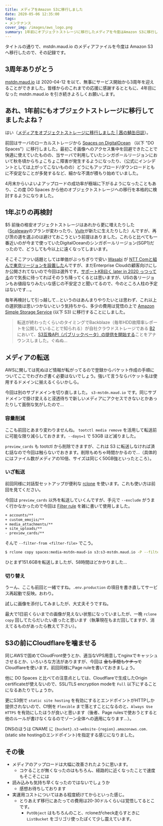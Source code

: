 ```yaml
---
title: メディアをAmazon S3に移行しました
date: 2020-05-06 12:35:00
tags: 
- メンテナンス
cover_img: /images/aws_logo.png
summary: 1年前にオブジェクトストレージに移行したメディアを今度はAmazon S3に移行しました。
---
```


タイトルの通りで、mstdn.maud.io のメディアファイルを今度は Amazon S3 へ移行したので、その記録です。

## 3周年ありがとう

[mstdn.maud.io](https://mstdn.maud.io/about) は 2020-04-12 を以て、無事にサービス開始から3周年を迎えることができました。皆様からのこれまでの応援に感謝するとともに、4年目になった mstdn.maud.io を引き続きよろしくお願いします。

## あれ、1年前にもオブジェクトストレージに移行してましたよね？

はい（[メディアをオブジェクトストレージに移行しました | 茜の鯖缶日誌](https://diary.akane.blue/2019/06/05/move-media-to-object-storage/)）。

前回はサーバのローカルストレージから [Spaces on DigitalOcean](https://www.digitalocean.com/products/spaces/) （以下 "DO Spaces"）に移行しました。最初こそ画像へのアクセス集中を回避できたことで快適に使えていたものの、当サーバで利用していたシンガポールリージョンにおいて秋冬頃からちょこちょこ障害が発生するようになったり、（公式にインシデントとしては上がってこないものの）どうにもアップロード/ダウンロードともに不安定なことが多発するなど、細かな不満が積もり始めていました。

4月末からいよいよアップロードの成功率が極端に下がるようになったこともあり、この度 DO Spaces から他のオブジェクトストレージへの移行を本格的に検討するようになりました。

## 1年ぶりの再検討

$5 前後の格安オブジェクトストレージはあれから更に増えたりした（[Scaleway](https://www.scaleway.com/en/object-storage/)のプランが変わったり、[Vultr](https://www.vultr.com/products/object-storage/)が新たに生えたりした）んですが、再び茨の道を選ぶのは避けておこうという前提はありました。これらと比べても一番近いのが今まで使っていたDigitalOceanのシンガポールリージョン(SGP1)だったので、どうしても今以上に遠くなってしまいます。

そこそこアツい話題としては単価がぶっちぎりで安い [Wasabi](https://wasabi.com/) が [NTT Comと組んで東京リージョンを設置した](https://www.ntt.com/about-us/press-releases/news/article/2019/0930_2.html)んですが、まだEnterprise Cloudの顧客向けにしか公開されてないので今回は選外です。[サポートKB曰く later in 2020 っつってる](https://wasabi-support.zendesk.com/hc/en-us/articles/360039372392-How-do-I-access-the-Wasabi-Tokyo-ap-northeast-1-storage-region-)ので気長に待ってればそのうち降ってくるとは思いますが、USの各リージョンもお値段なりみたいな感じの不安定さと聞いてるので、今のところ人柱の予定はないです…。

毎年再検討して引っ越して…というのはあんまりやりたいとは思わず、これ以上の選択肢は思いつかないという気持ちから、多少の費用は覚悟の上で [Amazon Simple Storage Service](https://aws.amazon.com/jp/s3/) (以下 S3) に移行することにしました。

> 転送が終わったくらいのタイミングでBackblaze（毎年HDD故障率レポートを公開していることで知られる）が自社クラウドストレージである [B2](https://www.backblaze.com/b2/cloud-storage.html) において、[S3互換API（パブリックベータ）の提供を開始する](https://www.backblaze.com/blog/backblaze-b2-s3-compatible-api/)ことをアナウンスしました。ぐぬぬ…

## メディアの転送

AWSに関しては死ぬほど情報が転がってるので登録からバケット作成の手順についてここでわざわざ書く必要はないでしょう。強いて言うならバケット名は使用するドメインに揃えるくらいかしら。

今回は別のサブドメインを切り直しました。 `s3-mstdn.maud.io` です。同じサブドメインで掛け変えると浸透待ちで新しいメディアにアクセスできないとかあったりして面倒な気がしたので…

### 容量削減

ここも前回とあまり変わりませんね。 `tootctl media remove` を活用して転送前に可能な限り減らしておきます。`--days=1` で 53GB ほど減りました。

`preview_cards` も tootctl から削除できますが、これは S3 に転送しなければ済む話なので今回は触らないでおきます。削除もめちゃ時間かかるので…（具体的にはファイル数がメディアの10倍、サイズは同じく50GB強といったところ）。

### いざ転送

前回同様に対話型セットアップが便利な [rclone](https://rclone.org/) を使います。これも使い方は前回を見てください。

今回は `preview_cards` 以外を転送していくんですが、手元で `--exclude` がうまく行かなかったので今回は [Filter rule](https://rclone.org/filtering/#filter-from-read-filtering-patterns-from-a-file) を雑に書いて使用しました。

```txt
+ accounts/**
+ custom_emojis/**
+ media_attachments/**
+ site_uploads/**
- preview_cards/**
```

そんで `--filter-from <filter-file>` でこう。

```bash
$ rclone copy spaces:media-mstdn-maud-io s3:s3-mstdn.maud.io -P --filter-from s3SyncFilter.txt
```

ひとまず151.6GBを転送しましたが、58時間ほどかかりました…

### 切り替え

うーん、ここも前回と一緒ですね。`.env.production` の項目を書き直してサービス再起動で反映。おわり。

試しに画像を添付してみましたが、大丈夫そうですね。

最大で1日前くらいまでの画像が見えない状態になっていましたが、一晩 `rclone copy` 回してたらだいたい直ったと思います（執筆現在もまだ回してますが、消えてるものがあったら教えて下さい）。

## S3の前にCloudflareを噛ませる

同じAWSで固めてCloudFront使うとか、適当なVPS用意してnginxでキャッシュさせるとか、いろいろな方法がありますが、今回は ~~金も手間もケチって~~ Cloudflareを使います。前回同様にPage ruleを書いておきましょう。

他に DO Spaces と比べての注意点としては、Cloudflareで生成したOrigin certificateが使えないので、SSL/TLS encryption modeを `Full` 以下にすることになるあたりでしょうか。

更にS3側で `static site hosting` を有効にするとエンドポイントがHTTPしか提供されないので、Cf側を `Flexible` まで落とすことになるのと、`Always Use HTTPS` を有効にしたほうが良いと思います（後者、Page rulesで使おうとすると他のルールが書けなくなるのでゾーン全体への適用になります…）。

DNSのほうは CNAME に `{bucket}.s3-website-{region}.amazonaws.com.` (static site hostingのエンドポイント)を指定する感じになりました。

## その後

- メディアのアップロードは大幅に改善されたように思います。
    - コケることが無くなったのはもちろん、経路的に近くなったことで速度もそこそこには
- 読み込みも気持ち早くなったのではないでしょうか
    - 感想お待ちしております
- 実運用コストについてはある程度続けてからといった感じ。
    - とりあえず移行にあたっての費用は20-30ドルくらいは覚悟してるとこです。
        - `PutObject` はもちろんのこと、rcloneがcheck走らすときに `ListBucket` をゴリゴリ使ったぽくて少し震えています。
